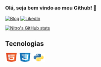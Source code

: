 ### Olá, seja bem vindo ao meu Github! 🖖

[![Blog](https://img.shields.io/badge/Instagram-E4405F?style=for-the-badge&logo=instagram&logoColor=white)](https://www.instagram.com/lucasalexan/)
[![LikedIn](https://img.shields.io/badge/LinkedIn-0077B5?style=for-the-badge&logo=linkedin&logoColor=white)](https://www.linkedin.com/in/lucas-passos-545538224/)

[![Nitro's GitHub stats](https://github-readme-stats.vercel.app/api?username=devlucaspassos&show_icons=true&theme=radical)](https://github.com/devlucaspassos/github-readme-stats)

## Tecnologias


<div style="display: inline_block">
  <img align="center" alt="Rafa-HTML" height="30" width="40" src="https://raw.githubusercontent.com/devicons/devicon/master/icons/html5/html5-original.svg">
  <img align="center" alt="Rafa-CSS" height="30" width="40" src="https://raw.githubusercontent.com/devicons/devicon/master/icons/css3/css3-original.svg">
  <img align="center" alt="Rafa-Python" height="30" width="40" src="https://raw.githubusercontent.com/devicons/devicon/master/icons/python/python-original.svg">
</div><br/>


